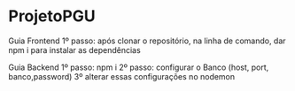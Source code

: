 # ProjetoPGU
Guia Frontend
1º passo: após clonar o repositório, na linha de comando, dar npm i para instalar as dependências

Guia Backend
1º passo: npm i 
2º passo: configurar o Banco (host, port, banco,password)
3º alterar essas configurações no nodemon